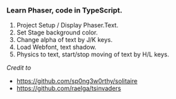 ### Learn Phaser, code in TypeScript.


1. Project Setup / Display Phaser.Text.
2. Set Stage background color.
3. Change alpha of text by J/K keys.
4. Load Webfont, text shadow.
5. Physics to text, start/stop moving of text by H/L keys.


*Credit to*
- https://github.com/sp0ng3w0rthy/solitaire
- https://github.com/raelga/tsinvaders
